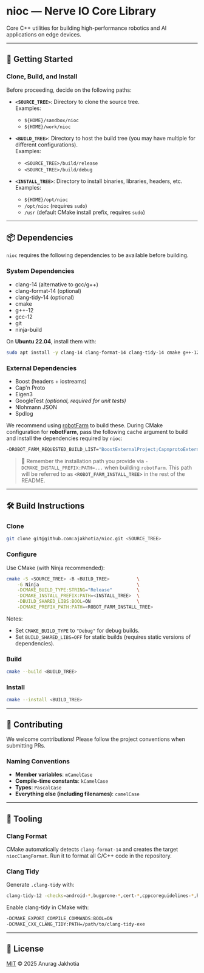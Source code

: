 # nioc — Nerve IO Core Library  
Core C++ utilities for building high-performance robotics and AI applications on edge devices.

---

## 🚀 Getting Started

### Clone, Build, and Install

Before proceeding, decide on the following paths:

- **`<SOURCE_TREE>`**: Directory to clone the source tree.  
  Examples:  
  - `${HOME}/sandbox/nioc`  
  - `${HOME}/work/nioc`  

- **`<BUILD_TREE>`**: Directory to host the build tree (you may have multiple for different configurations).  
  Examples:  
  - `<SOURCE_TREE>/build/release`  
  - `<SOURCE_TREE>/build/debug`  

- **`<INSTALL_TREE>`**: Directory to install binaries, libraries, headers, etc.  
  Examples:  
  - `${HOME}/opt/nioc`  
  - `/opt/nioc` (requires `sudo`)  
  - `/usr` (default CMake install prefix, requires `sudo`)  

---

## 📦 Dependencies

`nioc` requires the following dependencies to be available before building.

### System Dependencies
- clang-14 (alternative to gcc/g++)
- clang-format-14 (optional)
- clang-tidy-14 (optional)
- cmake
- g++-12
- gcc-12
- git
- ninja-build

On **Ubuntu 22.04**, install them with:  
```bash
sudo apt install -y clang-14 clang-format-14 clang-tidy-14 cmake g++-12 gcc-12 git ninja-build
````

### External Dependencies

* Boost (headers + iostreams)
* Cap'n Proto
* Eigen3
* GoogleTest *(optional, required for unit tests)*
* Nlohmann JSON
* Spdlog

We recommend using [robotFarm](https://github.com/ajakhotia/robotFarm) to build these.
During CMake configuration for **robotFarm**, pass the following cache argument to build and install 
the dependencies required by `nioc`:

```bash
-DROBOT_FARM_REQUESTED_BUILD_LIST="BoostExternalProject;CapnprotoExternalProject;Eigen3ExternalProject;GoogleTestExternalProject;NlohmannJsonExternalProject;SpdLogExternalProject"
```

> 🔑 Remember the installation path you provide via `-DCMAKE_INSTALL_PREFIX:PATH=...` when building `robotFarm`.
> This path will be referred to as **`<ROBOT_FARM_INSTALL_TREE>`** in the rest of the README.

---

## 🛠️ Build Instructions

### Clone

```bash
git clone git@github.com:ajakhotia/nioc.git <SOURCE_TREE>
```

### Configure

Use CMake (with Ninja recommended):

```bash
cmake -S <SOURCE_TREE> -B <BUILD_TREE>          \
    -G Ninja                                    \
    -DCMAKE_BUILD_TYPE:STRING="Release"         \
    -DCMAKE_INSTALL_PREFIX:PATH=<INSTALL_TREE>  \
    -DBUILD_SHARED_LIBS:BOOL=ON                 \
    -DCMAKE_PREFIX_PATH:PATH=<ROBOT_FARM_INSTALL_TREE>
```

Notes:

* Set `CMAKE_BUILD_TYPE` to `"Debug"` for debug builds.
* Set `BUILD_SHARED_LIBS=OFF` for static builds (requires static versions of dependencies).

### Build

```bash
cmake --build <BUILD_TREE>
```

### Install

```bash
cmake --install <BUILD_TREE>
```

---

## 🤝 Contributing

We welcome contributions! Please follow the project conventions when submitting PRs.

### Naming Conventions

* **Member variables**: `mCamelCase`
* **Compile-time constants**: `kCamelCase`
* **Types**: `PascalCase`
* **Everything else (including filenames)**: `camelCase`

---

## 🧰 Tooling

### Clang Format

CMake automatically detects `clang-format-14` and creates the target `niocClangFormat`.
Run it to format all C/C++ code in the repository.

### Clang Tidy

Generate `.clang-tidy` with:

```bash
clang-tidy-12 -checks=android-*,bugprone-*,cert-*,cppcoreguidelines-*,hicpp-*,misc-*,modernize-*,openmp-*,performance-*,portability-*,readability-* --dump-config >> .clang-tidy
```

Enable clang-tidy in CMake with:

```bash
-DCMAKE_EXPORT_COMPILE_COMMANDS:BOOL=ON
-DCMAKE_CXX_CLANG_TIDY:PATH=/path/to/clang-tidy-exe
```

---

## 📜 License

[MIT](LICENSE) © 2025 Anurag Jakhotia
